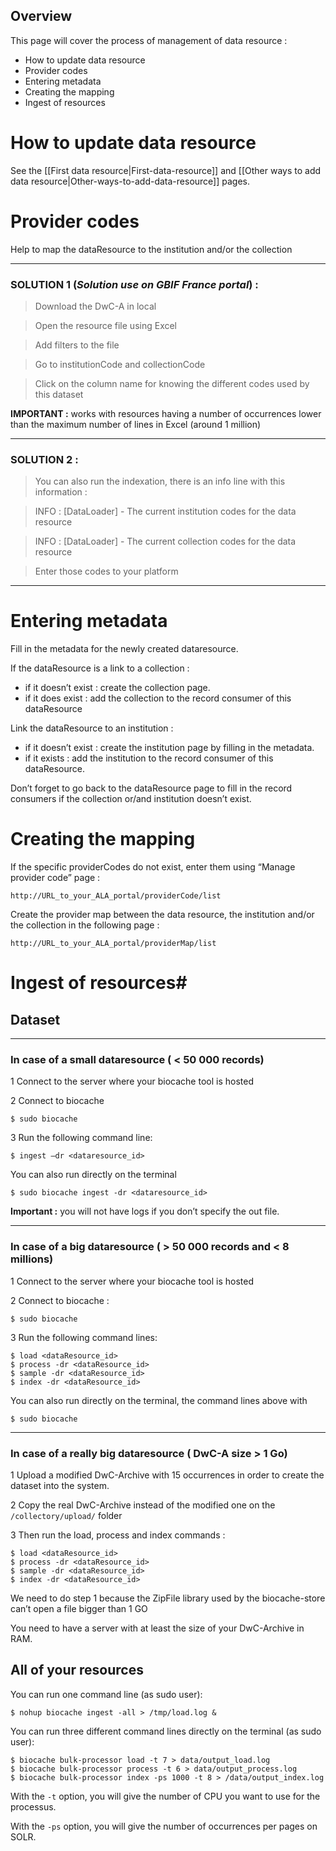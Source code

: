 ## Overview
This page will cover the process of management of data resource :
* How to update data resource
* Provider codes
* Entering metadata
* Creating the mapping
* Ingest of resources

# How to update data resource

See the [[First data resource|First-data-resource]] and [[Other ways to add data resource|Other-ways-to-add-data-resource]] pages.


# Provider codes

Help to map the dataResource to the institution and/or the collection 


***

### SOLUTION 1 (_Solution use on GBIF France portal_) : ###

>Download the DwC-A in local

>Open the resource file using Excel

>Add filters to the file

>Go to institutionCode and collectionCode

>Click on the column name for knowing the different codes used by this dataset

__IMPORTANT :__ works with resources having a number of occurrences lower than the maximum number of lines in Excel (around 1 million)

***

### SOLUTION 2 : ###
 
>You can also run the indexation, there is an info line with this information :

>INFO : [DataLoader] - The current institution codes for the data resource

>INFO : [DataLoader] - The current collection codes for the data resource

>Enter those codes to your platform

***


# Entering metadata #

Fill in the metadata for the newly created dataresource. 

If the dataResource is a link to a collection :
* if it doesn’t exist :  create the collection page.
* if it does exist : add the collection to the record consumer of this dataResource 

Link the dataResource to an institution :
* if it doesn’t exist : create the institution page by filling in the metadata.
* if it exists : add the institution to the record consumer of this dataResource.

Don’t forget to go back to the dataResource page to fill in the record consumers if the collection or/and institution doesn’t exist. 

# Creating the mapping #

If the specific providerCodes do not exist, enter them using “Manage provider code” page : 

`http://URL_to_your_ALA_portal/providerCode/list` 

Create the provider map between the data resource, the institution and/or the collection in the following page : 

`http://URL_to_your_ALA_portal/providerMap/list`

# Ingest of resources#

## Dataset ##

***

### In case of a small dataresource ( < 50 000 records) ###

1 Connect to the server where your biocache tool is hosted

2 Connect to biocache 

	$ sudo biocache

3 Run the following command line: 

	$ ingest –dr <dataresource_id>

You can also run directly on the terminal

	$ sudo biocache ingest -dr <dataresource_id>
	
__Important :__ you will not have logs if you don’t specify the out file.

***

### In case of a big dataresource ( > 50 000 records and < 8 millions) ###

1 Connect to the server where your biocache tool is hosted

2 Connect to biocache : 

	$ sudo biocache

3 Run the following command lines: 

	$ load <dataResource_id>
	$ process -dr <dataResource_id>
	$ sample -dr <dataResource_id> 
	$ index -dr <dataResource_id>

You can also run directly on the terminal, the command lines above with 

	$ sudo biocache 

***

### In case of a really big dataresource ( DwC-A size > 1 Go) ###

 1 Upload a modified DwC-Archive with 15 occurrences in order to create the dataset into the system.

 2 Copy the real DwC-Archive instead of the modified one on the `/collectory/upload/` folder

 3 Then run the load, process and index commands : 

	$ load <dataResource_id>
	$ process -dr <dataResource_id>
	$ sample -dr <dataResource_id> 
	$ index -dr <dataResource_id>
 
 We need to do step 1 because the ZipFile library used by the biocache-store can’t open a file bigger than 1 GO

 You need to have a server with at least the size of your DwC-Archive in RAM. 


## All of your resources ##

You can run one command line (as sudo user):

	$ nohup biocache ingest -all > /tmp/load.log &

You can run three different command lines directly on the terminal (as sudo user):

	$ biocache bulk-processor load -t 7 > data/output_load.log
	$ biocache bulk-processor process -t 6 > data/output_process.log
	$ biocache bulk-processor index -ps 1000 -t 8 > /data/output_index.log

With the `-t` option, you will give the number of CPU you want to use for the processus.

With the `-ps` option, you will give the number of occurrences per pages on SOLR. 